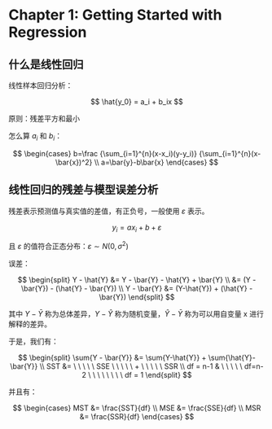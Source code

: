# Chapter 1: Getting Started with Regression

## 什么是线性回归

线性样本回归分析：

$$
\hat{y_0} = a_i + b_ix
$$

原则：残差平方和最小

怎么算 $a_i$ 和 $b_i$：

$$
\begin{cases}
b=\frac
{\sum_{i=1}^{n}(x-x_i)(y-y_i)}
{\sum_{i=1}^{n}(x-\bar{x})^2} \\
a=\bar{y}-b\bar{x}
\end{cases}
$$

## 线性回归的残差与模型误差分析

残差表示预测值与真实值的差值，有正负号，一般使用 $\varepsilon$ 表示。

$$
y_i = ax_i + b + \varepsilon
$$

且 $\varepsilon$ 的值符合正态分布：$\varepsilon \sim N(0, \sigma^2)$

误差：

$$
\begin{split}
Y - \hat{Y} &= Y - \bar{Y} - \hat{Y} + \bar{Y} \\
&= (Y - \bar{Y}) - (\hat{Y} - \bar{Y}) \\
Y - \bar{Y} &= (Y-\hat{Y}) + (\hat{Y} - \bar{Y})
\end{split}
$$

其中 $Y - \bar{Y}$ 称为总体差异，$Y-\hat{Y}$ 称为随机变量，$\hat{Y} - \bar{Y}$ 称为可以用自变量 x 进行解释的差异。

于是，我们有：

$$
\begin{split}
\sum{Y - \bar{Y}} &= \sum{Y-\hat{Y}} + \sum{\hat{Y}-\bar{Y}} \\
SST &= \ \ \ \ \ SSE \ \ \ \ \ + \ \ \ \ \ SSR \\
df = n-1 & \ \ \ \ \  df=n-2 \ \ \ \ \ \ \ \ df = 1
\end{split}
$$

并且有：

$$
\begin{cases}
MST &= \frac{SST}{df} \\
MSE &= \frac{SSE}{df} \\
MSR &= \frac{SSR}{df}
\end{cases}
$$
